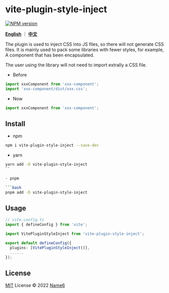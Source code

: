 # vite-plugin-style-inject

[![NPM version](https://img.shields.io/npm/v/vite-plugin-style-inject?color=a1b858&label=)](https://www.npmjs.com/package/vite-plugin-style-inject)

**[English](./README.md)** ｜ **[中文](./README.zh-CN.md)**

The plugin is used to inject CSS into JS files, so there will not generate CSS files.
It is mainly used to pack some libraries with fewer styles, for example, A component that has been encapsulated.

The user using the library will not need to import extrally a CSS file.

- Before

```ts
import xxxComponent from 'xxx-component';
import 'xxx-component/dist/xxx.css';
```
- Now
```ts
import xxxComponent from 'xxx-component';
```

## Install

- npm

```bash
npm i vite-plugin-style-inject --save-dev
```
- yarn 
```bash
yarn add -D vite-plugin-style-inject
``

- pnpm

```bash
pnpm add -D vite-plugin-style-inject
```
## Usage
```ts
// vite.config.ts
import { defineConfig } from 'vite';

import VitePluginStyleInject from 'vite-plugin-style-inject';

export default defineConfig({
  plugins: [VitePluginStyleInject()],
  ......
});
```

## License

[MIT](./LICENSE) License © 2022 [Name6](https://github.com/lhj-web)
